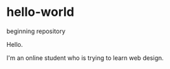 # hello-world
beginning repository

Hello.

I'm an online student who is trying to learn web design.
